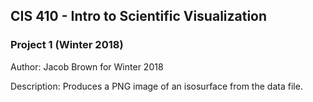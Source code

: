 ## CIS 410 - Intro to Scientific Visualization
### Project 1 (Winter 2018)

Author: Jacob Brown for Winter 2018

Description: Produces a PNG image of an isosurface from the data file.

